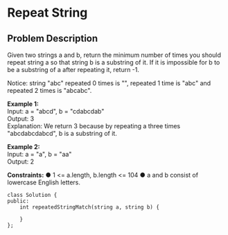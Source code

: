 # Repeat String
## Problem Description
Given two strings a and b, return the minimum number of times you should repeat string a so that string b is a substring of it. If it is impossible for b to be a substring of a after repeating it, return -1.

Notice: string "abc" repeated 0 times is "", repeated 1 time is "abc" and repeated 2 times is "abcabc".
 
**Example 1:** <br>
Input: a = "abcd", b = "cdabcdab" <br>
Output: 3 <br>
Explanation: We return 3 because by repeating a three times "abcdabcdabcd", b is a substring of it. <br>

**Example 2:** <br>
Input: a = "a", b = "aa" <br>
Output: 2 <br>

 
**Constraints:**
●	1 <= a.length, b.length <= 104
●	a and b consist of lowercase English letters.

```
class Solution {
public:
    int repeatedStringMatch(string a, string b) {
        
    }
};
```